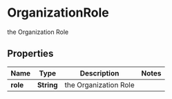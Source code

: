 

# OrganizationRole

the Organization Role

## Properties

| Name | Type | Description | Notes |
|------------ | ------------- | ------------- | -------------|
|**role** | **String** | the Organization Role |  |



